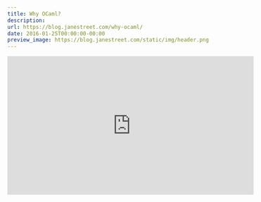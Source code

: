 ```yaml
---
title: Why OCaml?
description: 
url: https://blog.janestreet.com/why-ocaml/
date: 2016-01-25T00:00:00-00:00
preview_image: https://blog.janestreet.com/static/img/header.png
---
```


<div class="video-container">
  <iframe src="https://youtube.com/embed/v1CmGbOGb2I?rel=0" width="560" height="315" frameborder="0" allowfullscreen=""></iframe>
</div>

